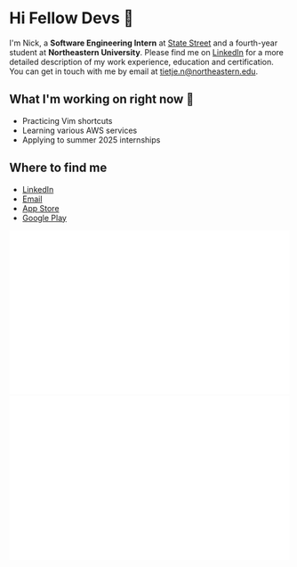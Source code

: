 # Hi Fellow Devs 👾

I'm Nick, a **Software Engineering Intern** at [State Street](https://www.statestreet.com/us/en/asset-manager) and a fourth-year student at **Northeastern University**. Please find me on [LinkedIn](https://www.linkedin.com/in/nicholas-tietje/) for a more detailed description of my work experience, education and certification. You can get in touch with me by email at [tietje.n@northeastern.edu](mailto:tietje.n@northeastern.edu).

## What I'm working on right now 🎯
- Practicing Vim shortcuts
- Learning various AWS services
- Applying to summer 2025 internships

## Where to find me
- [LinkedIn](https://www.linkedin.com/in/nicholas-tietje/)
- [Email](mailto:tietje.n@northeastern.edu)
- [App Store](https://apps.apple.com/us/developer/nicholas-tietje/id1750037108)
- [Google Play](https://play.google.com/store/apps/dev?id=5145592104840101423)

![](https://raw.githubusercontent.com/ntietje1/github-stats-transparent/output/generated/languages.svg)
![](https://raw.githubusercontent.com/ntietje1/github-stats-transparent/output/generated/overview.svg)

<!---
ntietje1/ntietje1 is a ✨ special ✨ repository because its `README.md` (this file) appears on your GitHub profile.
You can click the Preview link to take a look at your changes.
--->
